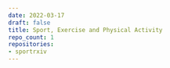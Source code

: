 ```yaml
---
date: 2022-03-17
draft: false
title: Sport, Exercise and Physical Activity
repo_count: 1
repositories:
- sportrxiv
---
```




